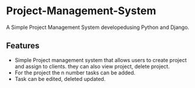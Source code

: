 # Project-Management-System

A Simple Project Management System developedusing Python and Django.

## Features

- Simple Project management system that allows users to create project and assign to clients. they can also view project, delete project.
- For the project the n number tasks can be added.
- Task can be edited, deleted updated.
